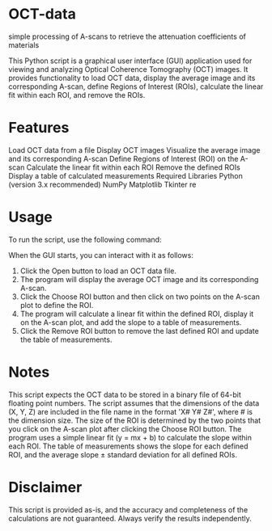 # OCT-data
simple processing of A-scans to retrieve the attenuation coefficients of materials

This Python script is a graphical user interface (GUI) application used for viewing and analyzing Optical Coherence Tomography (OCT) images. It provides functionality to load OCT data, display the average image and its corresponding A-scan, define Regions of Interest (ROIs), calculate the linear fit within each ROI, and remove the ROIs.

# Features
Load OCT data from a file
Display OCT images
Visualize the average image and its corresponding A-scan
Define Regions of Interest (ROI) on the A-scan
Calculate the linear fit within each ROI
Remove the defined ROIs
Display a table of calculated measurements
Required Libraries
Python (version 3.x recommended)
NumPy
Matplotlib
Tkinter
re

# Usage
To run the script, use the following command:

When the GUI starts, you can interact with it as follows:

1. Click the Open button to load an OCT data file.
2. The program will display the average OCT image and its corresponding A-scan.
3. Click the Choose ROI button and then click on two points on the A-scan plot to define the ROI.
4. The program will calculate a linear fit within the defined ROI, display it on the A-scan plot, and add the slope to a table of measurements.
5. Click the Remove ROI button to remove the last defined ROI and update the table of measurements.

# Notes
This script expects the OCT data to be stored in a binary file of 64-bit floating point numbers.
The script assumes that the dimensions of the data (X, Y, Z) are included in the file name in the format 'X# Y# Z#', where # is the dimension size.
The size of the ROI is determined by the two points that you click on the A-scan plot after clicking the Choose ROI button.
The program uses a simple linear fit (y = mx + b) to calculate the slope within each ROI.
The table of measurements shows the slope for each defined ROI, and the average slope ± standard deviation for all defined ROIs.

# Disclaimer
This script is provided as-is, and the accuracy and completeness of the calculations are not guaranteed. Always verify the results independently.
